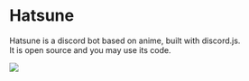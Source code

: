 # Hatsune
Hatsune is a discord bot based on anime, built with discord.js.  
It is open source and you may use its code.

<img src="https://images-ext-1.discordapp.net/external/DAkTxNoHbbN8v6iHCLtYYiARWwb3Ct-WpX9HTgwlQlg/https/cdn.discordapp.com/avatars/773925538410135553/98b0ec7dc9aef1772116d312b8509394.png">
